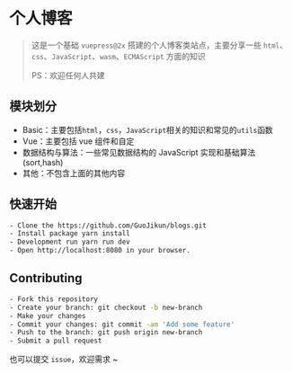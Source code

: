 # 个人博客

> 这是一个基础 `vuepress@2x` 搭建的个人博客类站点，主要分享一些 `html`、`css`、`JavaScript`、`wasm`、`ECMAScript` 方面的知识
>
> PS：欢迎任何人共建

## 模块划分

- Basic：主要包括`html`，`css`，`JavaScript`相关的知识和常见的`utils`函数
- Vue：主要包括 vue 组件和自定
- 数据结构与算法：一些常见数据结构的 JavaScript 实现和基础算法(sort,hash)
- 其他：不包含上面的其他内容

## 快速开始

```bash
- Clone the https://github.com/GuoJikun/blogs.git
- Install package yarn install
- Development run yarn run dev
- Open http://localhost:8080 in your browser.
```

## Contributing

```bash
- Fork this repository
- Create your branch: git checkout -b new-branch
- Make your changes
- Commit your changes: git commit -am 'Add some feature'
- Push to the branch: git push origin new-branch
- Submit a pull request
```

也可以提交 `issue`，欢迎需求 ~

